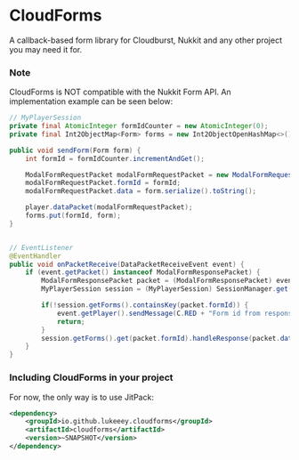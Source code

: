 # CloudForms
A callback-based form library for Cloudburst, Nukkit and any other project you may need it for.

### Note
CloudForms is NOT compatible with the Nukkit Form API. An implementation example can be seen below:
```java
// MyPlayerSession
private final AtomicInteger formIdCounter = new AtomicInteger(0);
private final Int2ObjectMap<Form> forms = new Int2ObjectOpenHashMap<>();

public void sendForm(Form form) {
    int formId = formIdCounter.incrementAndGet();

    ModalFormRequestPacket modalFormRequestPacket = new ModalFormRequestPacket();
    modalFormRequestPacket.formId = formId;
    modalFormRequestPacket.data = form.serialize().toString();

    player.dataPacket(modalFormRequestPacket);
    forms.put(formId, form);
}


// EventListener
@EventHandler
public void onPacketReceive(DataPacketReceiveEvent event) {
    if (event.getPacket() instanceof ModalFormResponsePacket) {
        ModalFormResponsePacket packet = (ModalFormResponsePacket) event.getPacket();
        MyPlayerSession session = (MyPlayerSession) SessionManager.get(event.getPlayer().getUniqueId());

        if(!session.getForms().containsKey(packet.formId)) {
            event.getPlayer().sendMessage(C.RED + "Form id from response does not exist in the map!");
            return;
        }
        session.getForms().get(packet.formId).handleResponse(packet.data);
    }
}
```

### Including CloudForms in your project
For now, the only way is to use JitPack:
```xml
<dependency>
    <groupId>io.github.lukeeey.cloudforms</groupId>
    <artifactId>cloudforms</artifactId>
    <version>~SNAPSHOT</version>
</dependency>
```